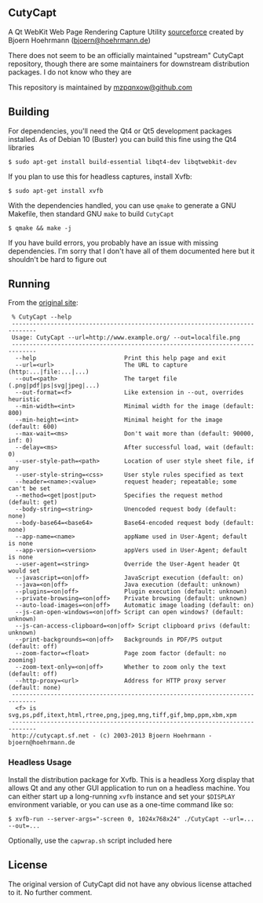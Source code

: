 ## CutyCapt

A Qt WebKit Web Page Rendering Capture Utility [sourceforce](http://cutycapt.sourceforce.net) created by Bjoern Hoehrmann (bjoern@hoehrmann.de)

There does not seem to be an officially maintained "upstream" CutyCapt repository, though there are some maintainers for downstream distribution packages. I do not know who they are

This repository is maintained by [mzpqnxow@github.com](https://github.com/mzpqnxow)

## Building

For dependencies, you'll need the Qt4 or Qt5 development packages installed. As of Debian 10 (Buster) you can build this fine using the Qt4 libraries

```
$ sudo apt-get install build-essential libqt4-dev libqtwebkit-dev
```

If you plan to use this for headless captures, install Xvfb:

```
$ sudo apt-get install xvfb
```

With the dependencies handled, you can use `qmake` to generate a GNU Makefile, then standard GNU `make` to build `CutyCapt`

```
$ qmake && make -j
```

If you have build errors, you probably have an issue with missing dependencies. I'm sorry that I don't have all of them documented here but it shouldn't be hard to figure out

## Running

From the [original site](http://cutycapt.sourceforce.net):

```
 % CutyCapt --help
 -----------------------------------------------------------------------------
 Usage: CutyCapt --url=http://www.example.org/ --out=localfile.png            
 -----------------------------------------------------------------------------
  --help                         Print this help page and exit                
  --url=<url>                    The URL to capture (http:...|file:...|...)   
  --out=<path>                   The target file (.png|pdf|ps|svg|jpeg|...)   
  --out-format=<f>               Like extension in --out, overrides heuristic 
  --min-width=<int>              Minimal width for the image (default: 800)   
  --min-height=<int>             Minimal height for the image (default: 600)  
  --max-wait=<ms>                Don't wait more than (default: 90000, inf: 0)
  --delay=<ms>                   After successful load, wait (default: 0)     
  --user-style-path=<path>       Location of user style sheet file, if any    
  --user-style-string=<css>      User style rules specified as text           
  --header=<name>:<value>        request header; repeatable; some can't be set
  --method=<get|post|put>        Specifies the request method (default: get)  
  --body-string=<string>         Unencoded request body (default: none)       
  --body-base64=<base64>         Base64-encoded request body (default: none)  
  --app-name=<name>              appName used in User-Agent; default is none  
  --app-version=<version>        appVers used in User-Agent; default is none  
  --user-agent=<string>          Override the User-Agent header Qt would set  
  --javascript=<on|off>          JavaScript execution (default: on)           
  --java=<on|off>                Java execution (default: unknown)            
  --plugins=<on|off>             Plugin execution (default: unknown)          
  --private-browsing=<on|off>    Private browsing (default: unknown)          
  --auto-load-images=<on|off>    Automatic image loading (default: on)        
  --js-can-open-windows=<on|off> Script can open windows? (default: unknown)  
  --js-can-access-clipboard=<on|off> Script clipboard privs (default: unknown)
  --print-backgrounds=<on|off>   Backgrounds in PDF/PS output (default: off)  
  --zoom-factor=<float>          Page zoom factor (default: no zooming)       
  --zoom-text-only=<on|off>      Whether to zoom only the text (default: off) 
  --http-proxy=<url>             Address for HTTP proxy server (default: none)
 -----------------------------------------------------------------------------
  <f> is svg,ps,pdf,itext,html,rtree,png,jpeg,mng,tiff,gif,bmp,ppm,xbm,xpm    
 -----------------------------------------------------------------------------
 http://cutycapt.sf.net - (c) 2003-2013 Bjoern Hoehrmann - bjoern@hoehrmann.de
```

### Headless Usage

Install the distribution package for Xvfb. This is a headless Xorg display that allows Qt and any other GUI application to run on a headless machine. You can either start up a long-running `xvfb` instance and set your `$DISPLAY` environment variable, or you can use as a one-time command like so:

```
$ xvfb-run --server-args="-screen 0, 1024x768x24" ./CutyCapt --url=... --out=...
```

Optionally, use the `capwrap.sh` script included here

## License

The original version of CutyCapt did not have any obvious license attached to it. No further comment.
